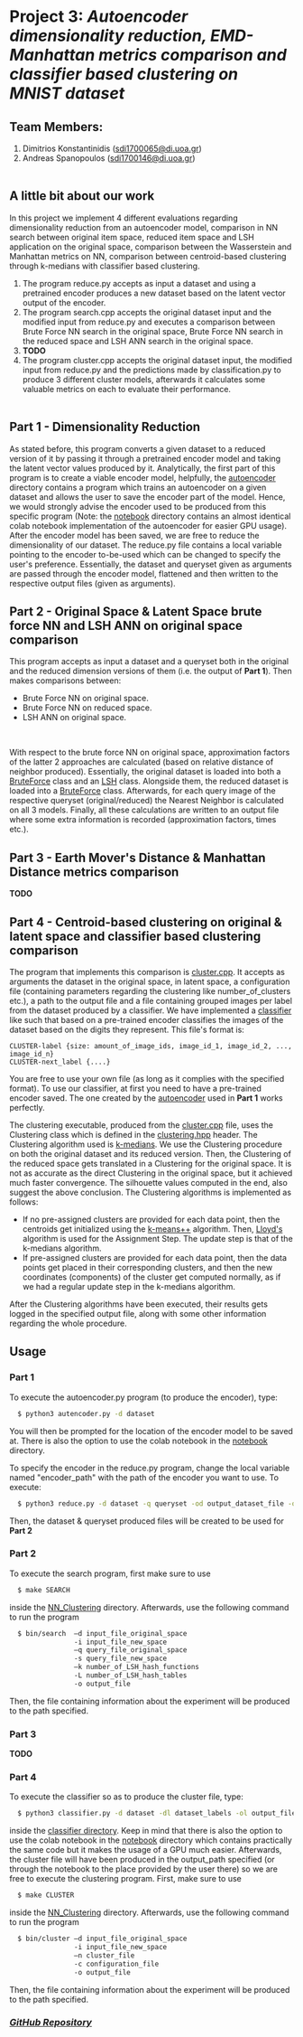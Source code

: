 # Project 3: *Autoencoder dimensionality reduction, EMD-Manhattan metrics comparison and classifier based clustering on MNIST dataset*

## Team Members:
1. Dimitrios Konstantinidis (sdi1700065@di.uoa.gr)
2. Andreas Spanopoulos (sdi1700146@di.uoa.gr)
<br> </br>

## A little bit about our work
In this project we implement 4 different evaluations regarding dimensionality reduction from an autoencoder model, comparison in NN search between
original item space, reduced item space and LSH application on the original space, comparison between the Wasserstein and Manhattan metrics on NN, comparison
between centroid-based clustering through k-medians with classifier based clustering.

1. The program reduce.py accepts as input a dataset and using a pretrained encoder produces a new dataset based on the latent vector output of the encoder.
2. The program search.cpp accepts the original dataset input and the modified input from reduce.py and executes a comparison between Brute Force NN search in
the original space, Brute Force NN search in the reduced space and LSH ANN search in the original space.
3. **TODO**
4. The program cluster.cpp accepts the original dataset input, the modified input from reduce.py and the predictions made by classification.py to produce 3
different cluster models, afterwards it calculates some valuable metrics on each to evaluate their performance.
<br> </br>

## Part 1 - Dimensionality Reduction
As stated before, this program converts a given dataset to a reduced version of it by passing it through a pretrained encoder model and taking the latent vector values produced by it. Analytically, the first part of this program is to create a viable encoder model, helpfully, the [autoencoder](Autoencoder/src/autencoder) directory contains a program which trains an autoencoder on a given dataset and allows the user to save the encoder part of the model. Hence, we would strongly advise the encoder used to be produced from this specific program (Note: the [notebook](Autoencoder/notebook) directory contains an almost identical colab notebook implementation of the autoencoder for easier GPU usage). After the encoder model has been saved, we are free to reduce the dimensionality of our dataset. The reduce.py file contains a local variable pointing to the encoder to-be-used which can be changed to specify the user's preference. Essentially, the dataset and queryset given as arguments are passed through the encoder model, flattened and then written to the respective output files (given as arguments).

## Part 2 - Original Space & Latent Space brute force NN and LSH ANN on original space comparison
This program accepts as input a dataset and a queryset both in the original and the reduced dimension versions of them (i.e. the output of **Part 1**). Then makes comparisons between:
- Brute Force NN on original space.
- Brute Force NN on reduced space.
- LSH ANN on original space.
<br>

With respect to the brute force NN on original space, approximation factors of the latter 2 approaches are calculated (based on relative distance of neighbor produced). Essentially, the original dataset is loaded into both a [BruteForce](NN_Clustering/include/BruteForce/BruteForce.hpp) class and an [LSH](NN_Clustering/include/LSH/LSH.hpp) class. Alongside them, the reduced dataset is loaded into a [BruteForce](NN_Clustering/include/BruteForce/BruteForce.hpp) class. Afterwards, for each query image of the respective queryset (original/reduced) the Nearest Neighbor is calculated on all 3 models. Finally, all these calculations are written to an output file where some extra information is recorded (approximation factors, times etc.).

## Part 3 - Earth Mover's Distance & Manhattan Distance metrics comparison
**TODO**

## Part 4 - Centroid-based clustering on original & latent space and classifier based clustering comparison
The program that implements this comparison is [cluster.cpp](NN_clustering/cluster.cpp). It accepts as arguments the dataset in the original space, in latent space, a configuration file (containing parameters regarding the clustering like number_of_clusters etc.), a path to the output file and a file containing grouped images per label from the dataset produced by a classifier. We have implemented a [classifier](Autoencoder/src/classifier/classifier.py) like such that based on a pre-trained encoder classifies the images of the dataset based on the digits they represent. This file's format is:
```
CLUSTER-label {size: amount_of_image_ids, image_id_1, image_id_2, ..., image_id_n}
CLUSTER-next_label {....}
```
You are free to use your own file (as long as it complies with the specified format). To use our classifier, at first you need to have a pre-trained encoder saved. The one created by the [autoencoder](Autencoder/src/autoencoder/autoencoder.py) used in **Part 1** works perfectly.

The clustering executable, produced from the [cluster.cpp](NN_clustering/cluster.cpp) file, uses the Clustering class which is defined in the [clustering.hpp](NN_clustering/include/Clustering/clustering.hpp) header. The Clustering algorithm used is [k-medians](https://en.wikipedia.org/wiki/K-medians_clustering). We use the Clustering procedure on both the original dataset and its reduced version. Then, the Clustering of the reduced space gets translated in a Clustering for the original space. It is not as accurate as the direct Clustering in the original space, but it achieved much faster convergence. The silhouette values computed in the end, also suggest the above conclusion. The Clustering algorithms is implemented as follows:
- If no pre-assigned clusters are provided for each data point, then the centroids get initialized using the [k-means++](https://en.wikipedia.org/wiki/K-means%2B%2B) algorithm. Then, [Lloyd's](https://en.wikipedia.org/wiki/Lloyd%27s_algorithm) algorithm is used for the Assignment Step. The update step is that of the k-medians algorithm.
- If pre-assigned clusters are provided for each data point, then the data points get placed in their corresponding clusters, and then the new coordinates (components) of the cluster get computed normally, as if we had a regular update step in the k-medians algorithm.

After the Clustering algorithms have been executed, their results gets logged in the specified output file, along with some other information regarding the whole procedure.


## Usage
### Part 1
To execute the autoencoder.py program (to produce the encoder), type:
```bash
  $ python3 autencoder.py -d dataset
```
You will then be prompted for the location of the encoder model to be saved at.
There is also the option to use the colab notebook in the [notebook](Autoencoder/notebook) directory.

To specify the encoder in the reduce.py program, change the local variable named "encoder_path" with the path of the encoder you want to use.
To execute:
```bash
  $ python3 reduce.py -d dataset -q queryset -od output_dataset_file -oq output_query_file
```
Then, the dataset & queryset produced files will be created to be used for **Part 2**

### Part 2
To execute the search program, first make sure to use
```bash
  $ make SEARCH
```
inside the [NN_Clustering](NN_Clustering) directory. Afterwards, use the following command to run the program
```bash
  $ bin/search  –d input_file_original_space
                -i input_file_new_space
                –q query_file_original_space
                -s query_file_new_space
                –k number_of_LSH_hash_functions
                -L number_of_LSH_hash_tables
                -ο output_file
```
Then, the file containing information about the experiment will be produced to the path specified.

### Part 3
**TODO**

### Part 4
To execute the classifier so as to produce the cluster file, type:
```bash
  $ python3 classifier.py -d dataset -dl dataset_labels -ol output_file -model encoder
```
inside the [classifier directory](Autencoder/src/classifier). Keep in mind that there is also the option to use the colab notebook in the [notebook](Autoencoder/notebook) directory which contains practically the same code but it makes the usage of a GPU much easier. Afterwards, the cluster file will have been produced in the output_path specified (or through the notebook to the place provided by the user there) so we are free to execute the clustering program.
First, make sure to use
```bash
  $ make CLUSTER
```
inside the [NN_Clustering](NN_Clustering) directory. Afterwards, use the following command to run the program
```bash
  $ bin/cluster –d input_file_original_space
                -i input_file_new_space
                –n cluster_file
                -c configuration_file
                -ο output_file
```
Then, the file containing information about the experiment will be produced to the path specified.

### *[GitHub Repository](https://github.com/DemetrisKonst/Autoencoder_Dimensionality_Reduction)*
